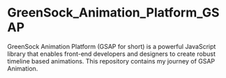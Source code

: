 # GreenSock_Animation_Platform_GSAP
 GreenSock Animation Platform (GSAP for short) is a powerful JavaScript library that enables front-end developers and designers to create robust timeline based animations. This repository contains my journey of GSAP Animation.

